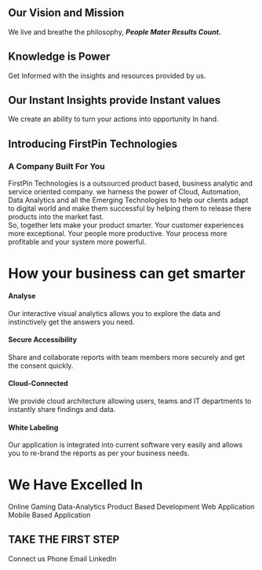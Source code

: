 

## Our Vision and Mission

We live and breathe the philosophy, ***People Mater Results Count.***

## Knowledge is Power 

Get Informed with the insights and resources provided by us. 

## Our Instant Insights provide Instant values
We create an ability to turn your actions into opportunity In hand.
 

## Introducing FirstPin Technologies
### A Company Built For You

FirstPin Technologies is a outsourced product based, business analytic and service oriented company. we harness  the power of Cloud, Automation, Data Analytics and all the Emerging Technologies to help our clients adapt to digital world and make them successful by helping them to release there products into the market fast.  
So, together lets make your product smarter. Your customer experiences more exceptional. Your people more productive. Your process more profitable and your system more powerful.

# How your business can get smarter

#### Analyse

Our interactive visual analytics allows you to explore the data and instinctively get the answers you need.

#### Secure Accessibility

Share and collaborate reports with team members more securely and get the consent quickly.

#### Cloud-Connected

We provide cloud architecture allowing users, teams and IT departments to instantly share findings and data.

#### White Labeling

Our application is integrated into current software very easily and allows you to re-brand the reports as per your business needs.

# We Have Excelled In

Online Gaming
Data-Analytics
Product Based Development
Web Application
Mobile Based Application


## TAKE THE FIRST STEP

Connect us
Phone   			Email		  LinkedIn


<!--stackedit_data:
eyJoaXN0b3J5IjpbLTMyNjEzNzgxNCwtMTgzNjE5MTI5MCwtMT
A4OTM3Nzg0NF19
-->